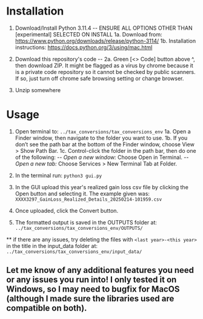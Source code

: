 # Installation

1. Download/Install Python 3.11.4   -- ENSURE ALL OPTIONS OTHER THAN [experimental] SELECTED ON INSTALL
   	1a. Download from: https://www.python.org/downloads/release/python-3114/
   	1b. Installation instructions: https://docs.python.org/3/using/mac.html
				
3. Download this repository's code -- 
				2a. Green [<> Code] button above ^, then download ZIP. It might be flagged as a virus by chrome because it is a private code repository so it cannot be checked by  public scanners. If so, just turn off chrome safe browsing setting or change browser.
4. Unzip somewhere

# Usage

1. Open terminal to: `../tax_conversions/tax_conversions_env`
			1a. Open a Finder window, then navigate to the folder you want to use.
			1b. If you don’t see the path bar at the bottom of the Finder window, choose View > Show Path Bar.
			1c. Control-click the folder in the path bar, then do one of the following:
				--   _Open a new window:_ Choose Open in Terminal.
				--   _Open a new tab:_ Choose Services > New Terminal Tab at Folder. 
				
2. In the terminal run: `python3 gui.py`
3. In the GUI upload this year's realized gain loss csv file by clicking the Open button and selecting it. The example given was: `XXXX3297_GainLoss_Realized_Details_20250214-101959.csv`
4. Once uploaded, click the Convert button.
5. The formatted output is saved in the OUTPUTS folder at:  `../tax_conversions/tax_conversions_env/OUTPUTS/`

** if there are any issues, try deleting the files with `<last year>-<this year>` in the title in the input_data folder at: `../tax_conversions/tax_conversions_env/input_data/`


## Let me know of any additional features you need or any issues you run into! I only tested it on Windows, so I may need to bugfix for MacOS (although I made sure the libraries used are compatible on both). 

